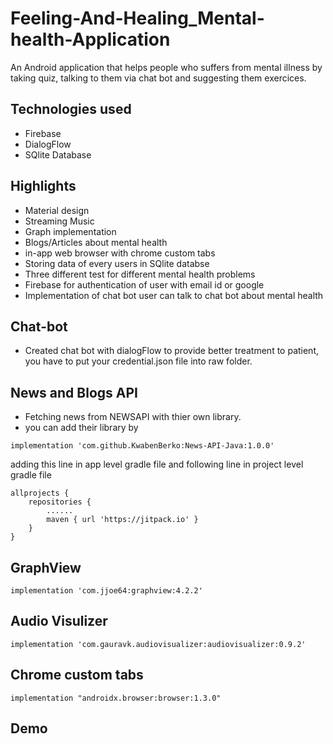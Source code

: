 # Feeling-And-Healing_Mental-health-Application
An Android application that helps people who suffers from mental illness by taking quiz, talking to them via chat bot and suggesting them exercices.

## Technologies used
* Firebase
* DialogFlow
* SQlite Database

## Highlights
* Material design
* Streaming Music
* Graph implementation
* Blogs/Articles about mental health
* in-app web browser with chrome custom tabs
* Storing data of every users in SQlite databse
* Three different test for different mental health problems
* Firebase for authentication of user with email id or google
* Implementation of chat bot user can talk to chat bot about mental health

## Chat-bot
* Created chat bot with dialogFlow to provide better treatment to patient, you have to put your credential.json file into raw folder.

## News and Blogs API
* Fetching news from NEWSAPI with thier own library.
* you can add their library by
```
implementation 'com.github.KwabenBerko:News-API-Java:1.0.0'
```
adding this line in app level gradle file and following line in project level gradle file
```
allprojects {
    repositories {
        ......
        maven { url 'https://jitpack.io' }
    }
}
```

## GraphView
```
implementation 'com.jjoe64:graphview:4.2.2'
```

## Audio Visulizer
```
implementation 'com.gauravk.audiovisualizer:audiovisualizer:0.9.2'
```

## Chrome custom tabs
```
implementation "androidx.browser:browser:1.3.0"
```

## Demo

